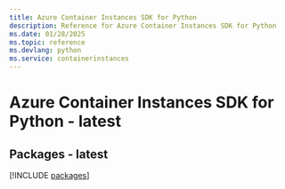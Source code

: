 ```yaml
---
title: Azure Container Instances SDK for Python
description: Reference for Azure Container Instances SDK for Python
ms.date: 01/28/2025
ms.topic: reference
ms.devlang: python
ms.service: containerinstances
---
```

# Azure Container Instances SDK for Python - latest
## Packages - latest
[!INCLUDE [packages](container-instances-index.md)]